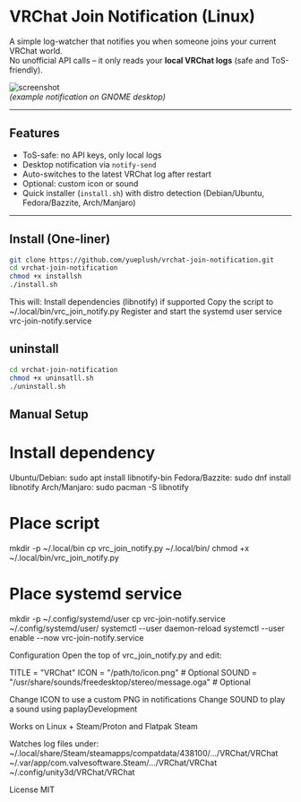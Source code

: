 # VRChat Join Notification (Linux)

A simple log-watcher that notifies you when someone joins your current VRChat world.  
No unofficial API calls – it only reads your **local VRChat logs** (safe and ToS-friendly).

![screenshot](https://user-images.githubusercontent.com/xxx/notification-example.png)  
*(example notification on GNOME desktop)*

---

## Features
- ToS-safe: no API keys, only local logs
- Desktop notification via `notify-send`
- Auto-switches to the latest VRChat log after restart
- Optional: custom icon or sound
- Quick installer (`install.sh`) with distro detection (Debian/Ubuntu, Fedora/Bazzite, Arch/Manjaro)

---

## Install (One-liner)

```bash
git clone https://github.com/yueplush/vrchat-join-notification.git
cd vrchat-join-notification
chmod +x installsh
./install.sh
```

This will:
Install dependencies (libnotify) if supported
Copy the script to ~/.local/bin/vrc_join_notify.py
Register and start the systemd user service vrc-join-notify.service

## uninstall

```bash
cd vrchat-join-notification
chmod +x uninsatll.sh
./uninstall.sh
```

## Manual Setup

# Install dependency
Ubuntu/Debian: sudo apt install libnotify-bin
Fedora/Bazzite: sudo dnf install libnotify
Arch/Manjaro: sudo pacman -S libnotify

# Place script
mkdir -p ~/.local/bin
cp vrc_join_notify.py ~/.local/bin/
chmod +x ~/.local/bin/vrc_join_notify.py

# Place systemd service
mkdir -p ~/.config/systemd/user
cp vrc-join-notify.service ~/.config/systemd/user/
systemctl --user daemon-reload
systemctl --user enable --now vrc-join-notify.service

Configuration
Open the top of vrc_join_notify.py and edit:

TITLE = "VRChat"
ICON = "/path/to/icon.png"   # Optional
SOUND = "/usr/share/sounds/freedesktop/stereo/message.oga"  # Optional

Change ICON to use a custom PNG in notifications
Change SOUND to play a sound using paplayDevelopment

Works on Linux + Steam/Proton and Flatpak Steam

Watches log files under:
~/.local/share/Steam/steamapps/compatdata/438100/.../VRChat/VRChat
~/.var/app/com.valvesoftware.Steam/.../VRChat/VRChat
~/.config/unity3d/VRChat/VRChat

License
MIT




